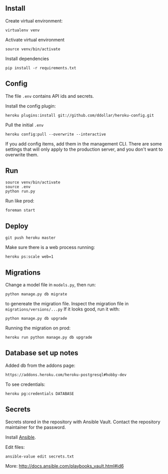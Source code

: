 Install
---

Create virtual environment:

	virtualenv venv

Activate virtual environment

	source venv/bin/activate

Install dependencies

	pip install -r requirements.txt

Config
---

The file `.env` contains API ids and secrets.

Install the config plugin:

	heroku plugins:install git://github.com/ddollar/heroku-config.git

Pull the initial `.env`

	heroku config:pull --overwrite --interactive

If you add config items, add them in the management CLI. There are some settings that will only apply to the production server, and you don't want to overwrite them.

Run
---

	source venv/bin/activate
	source .env
	python run.py

Run like prod:

	foreman start

Deploy
---

	git push heroku master

Make sure there is a web process running:

	heroku ps:scale web=1

Migrations
---

Change a model file in `models.py`, then run:

	python manage.py db migrate

to genereate the migration file. Inspect the migration file in `migrations/versions/...py` If it looks good, run it with:

	python manage.py db upgrade

Running the migration on prod:

	heroku run python manage.py db upgrade

Database set up notes
---

Added db from the addons page:

	https://addons.heroku.com/heroku-postgresql#hobby-dev

To see credentials:

	heroku pg:credentials DATABASE


Secrets
---

Secrets stored in the repository with Ansible Vault. Contact the repository maintainer for the password.

Install [Ansible](http://www.ansible.com/home). 

Edit files:

	ansible-value edit secrets.txt

More: http://docs.ansible.com/playbooks_vault.html#id6